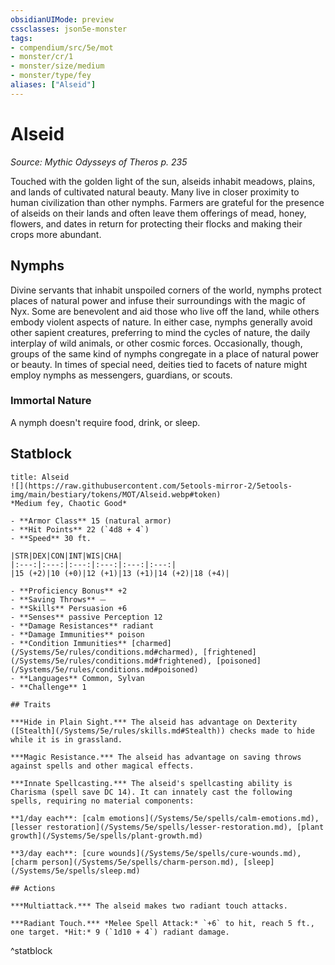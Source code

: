 ```yaml
---
obsidianUIMode: preview
cssclasses: json5e-monster
tags:
- compendium/src/5e/mot
- monster/cr/1
- monster/size/medium
- monster/type/fey
aliases: ["Alseid"]
---
```

# Alseid
*Source: Mythic Odysseys of Theros p. 235*  

Touched with the golden light of the sun, alseids inhabit meadows, plains, and lands of cultivated natural beauty. Many live in closer proximity to human civilization than other nymphs. Farmers are grateful for the presence of alseids on their lands and often leave them offerings of mead, honey, flowers, and dates in return for protecting their flocks and making their crops more abundant.

## Nymphs

Divine servants that inhabit unspoiled corners of the world, nymphs protect places of natural power and infuse their surroundings with the magic of Nyx. Some are benevolent and aid those who live off the land, while others embody violent aspects of nature. In either case, nymphs generally avoid other sapient creatures, preferring to mind the cycles of nature, the daily interplay of wild animals, or other cosmic forces. Occasionally, though, groups of the same kind of nymphs congregate in a place of natural power or beauty. In times of special need, deities tied to facets of nature might employ nymphs as messengers, guardians, or scouts.

### Immortal Nature

A nymph doesn't require food, drink, or sleep.

## Statblock

```ad-statblock
title: Alseid
![](https://raw.githubusercontent.com/5etools-mirror-2/5etools-img/main/bestiary/tokens/MOT/Alseid.webp#token)
*Medium fey, Chaotic Good*

- **Armor Class** 15 (natural armor)
- **Hit Points** 22 (`4d8 + 4`)
- **Speed** 30 ft.

|STR|DEX|CON|INT|WIS|CHA|
|:---:|:---:|:---:|:---:|:---:|:---:|
|15 (+2)|10 (+0)|12 (+1)|13 (+1)|14 (+2)|18 (+4)|

- **Proficiency Bonus** +2
- **Saving Throws** ⏤
- **Skills** Persuasion +6
- **Senses** passive Perception 12
- **Damage Resistances** radiant
- **Damage Immunities** poison
- **Condition Immunities** [charmed](/Systems/5e/rules/conditions.md#charmed), [frightened](/Systems/5e/rules/conditions.md#frightened), [poisoned](/Systems/5e/rules/conditions.md#poisoned)
- **Languages** Common, Sylvan
- **Challenge** 1

## Traits

***Hide in Plain Sight.*** The alseid has advantage on Dexterity ([Stealth](/Systems/5e/rules/skills.md#Stealth)) checks made to hide while it is in grassland.

***Magic Resistance.*** The alseid has advantage on saving throws against spells and other magical effects.

***Innate Spellcasting.*** The alseid's spellcasting ability is Charisma (spell save DC 14). It can innately cast the following spells, requiring no material components:

**1/day each**: [calm emotions](/Systems/5e/spells/calm-emotions.md), [lesser restoration](/Systems/5e/spells/lesser-restoration.md), [plant growth](/Systems/5e/spells/plant-growth.md)

**3/day each**: [cure wounds](/Systems/5e/spells/cure-wounds.md), [charm person](/Systems/5e/spells/charm-person.md), [sleep](/Systems/5e/spells/sleep.md)

## Actions

***Multiattack.*** The alseid makes two radiant touch attacks.

***Radiant Touch.*** *Melee Spell Attack:* `+6` to hit, reach 5 ft., one target. *Hit:* 9 (`1d10 + 4`) radiant damage.
```
^statblock